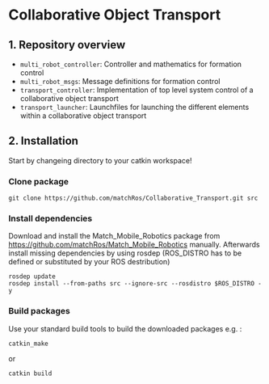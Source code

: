 # Collaborative Object Transport
## 1. Repository overview
* `multi_robot_controller`: Controller and mathematics for formation control
* `multi_robot_msgs`: Message definitions for formation control
* `transport_controller`: Implementation of top level system control of a collaborative object transport
* `transport_launcher`: Launchfiles for launching the different elements within a collaborative object transport

## 2. Installation
Start by changeing directory to your catkin workspace!
### Clone package
```
git clone https://github.com/matchRos/Collaborative_Transport.git src
```

### Install dependencies
Download and install the Match_Mobile_Robotics package from https://github.com/matchRos/Match_Mobile_Robotics manually.
Afterwards install missing dependencies by using rosdep (ROS_DISTRO has to be defined or substituted by your ROS destribution)
```
rosdep update
rosdep install --from-paths src --ignore-src --rosdistro $ROS_DISTRO -y
```
### Build packages
Use your standard build tools to build the downloaded packages e.g. : 
```
catkin_make
```
or
```
catkin build
```


